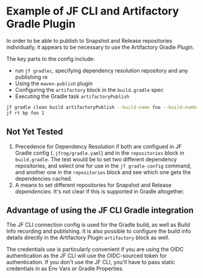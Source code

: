 # Example of JF CLI and Artifactory Gradle Plugin

In order to be able to publish to Snapshot and Release repositories individually, it appears to be necessary to use the Artifactory Gradle Plugin.  

The key parts to the config include:
* run `jf gradlec`, specifying dependency resolution repository and any publishing re
* Using the `maven-publish` plugin
* Configuring the `artifactory` block in the `build.gradle` spec
* Executing the Gradle task `artifactoryPublish`

```bash
jf gradle clean build artifactoryPublish --build-name foo --build-number 1
jf rt bp foo 1
```

## Not Yet Tested
1. Precedence for Dependency Resolution if both are configued in JF Gradle config (`.jfrog/gradle.yaml`) and in the `repositories` block in `build.gradle`. The test would be to set two different dependency repositories, and select one for use in the `jf gradle-config` command, and another one in the `repositories` block and see which one gets the dependencies cached.
2. A means to set different repositories for Snapshot and Release _dependencies_.  It's not clear if this is supported in Gradle altogether.  

## Advantage of using the JF CLI Gradle integration
The JF CLI connection config is used for the Gradle build, as well as Build Info recording and publishing.  It is also possible to configure the build info details directly in the Artifactory Plugin `artifactory` block as well.

The credentials use is particularly convenient if you are using the OIDC authentication as the JF CLI will use the OIDC-sourced token for authentication.  If you don't use the JF CLI, you'll have to pass static credentials in as Env Vars or Gradle Properties. 